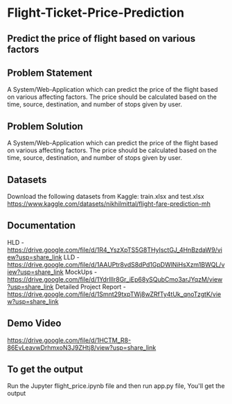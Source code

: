 # Flight-Ticket-Price-Prediction

## Predict the price of flight based on various factors

## Problem Statement
A System/Web-Application which can predict the price of the flight based on various affecting factors. The price should be calculated based on the time, source, destination, and number of stops given by user.

## Problem Solution
A System/Web-Application which can predict the price of the flight based on various affecting factors. The price should be calculated based on the time, source, destination, and number of stops given by user.

## Datasets

Download the following datasets from Kaggle: train.xlsx and test.xlsx
https://www.kaggle.com/datasets/nikhilmittal/flight-fare-prediction-mh

## Documentation
HLD - https://drive.google.com/file/d/1R4_YszXpTS5G8THyIsctGJ_4HnBzdaW9/view?usp=share_link
LLD - https://drive.google.com/file/d/1AAUPtr8vdS8dPd1GpDWlNiHsXzm1BWQL/view?usp=share_link
MockUps - https://drive.google.com/file/d/1YdrlIlr8Gr_iEp68ySQubCmo3arJYqzM/view?usp=share_link
Detailed Project Report - https://drive.google.com/file/d/1Smnt29txpTWj8wZRfTy4tUk_qnoTzgtK/view?usp=share_link

## Demo Video
https://drive.google.com/file/d/1HCTM_R8-86EvLeavwDrhmxoN3J9ZHtj8/view?usp=share_link

## To get the output
Run the Jupyter flight_price.ipynb file and then run app.py file, You'll get the output
